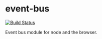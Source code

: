 # event-bus
[![Build Status](https://travis-ci.com/PierfrancescoSoffritti/event-bus.svg?branch=master)](https://travis-ci.com/PierfrancescoSoffritti/event-bus)

Event bus module for node and the browser.
